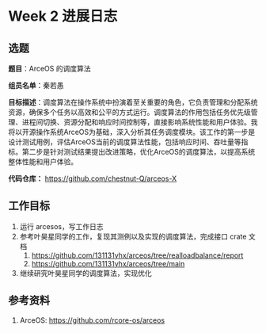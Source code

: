 # Week 2 进展日志

## 选题

**题目**：ArceOS 的调度算法

**组员名单**：秦若愚

**目标描述**：调度算法在操作系统中扮演着至关重要的角色，它负责管理和分配系统资源，确保多个任务以高效和公平的方式运行。调度算法的作用包括任务优先级管理、进程间切换、资源分配和响应时间控制等，直接影响系统性能和用户体验。我将以开源操作系统ArceOS为基础，深入分析其任务调度模块。该工作的第一步是设计测试用例，评估ArceOS当前的调度算法性能，包括响应时间、吞吐量等指标。第二步是针对测试结果提出改进策略，优化ArceOS的调度算法，以提高系统整体性能和用户体验。

**代码仓库：** https://github.com/chestnut-Q/arceos-X

## 工作目标

1. 运行 arcesos，写工作日志
2. 参考叶昊星同学的工作，复现其测例以及实现的调度算法，完成接口 crate 文档
   1. https://github.com/131131yhx/arceos/tree/realloadbalance/report
   2. https://github.com/131131yhx/arceos/tree/main
3. 继续研究叶昊星同学的调度算法，实现优化

## 参考资料

1. ArceOS: https://github.com/rcore-os/arceos